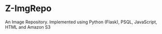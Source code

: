 # Z-ImgRepo
An Image Repository. Implemented using Python (Flask), PSQL, JavaScript, HTML and Amazon S3
